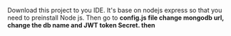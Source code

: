 Download this project to you IDE. It's base on nodejs express so that you need to preinstall Node js. 
Then go to <b>config.js<b/> file change mongodb url, change the db name and JWT token Secret. 
then
